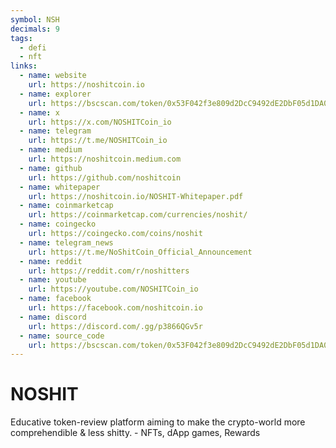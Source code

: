 ```yaml
---
symbol: NSH
decimals: 9
tags:
  - defi
  - nft
links:
  - name: website
    url: https://noshitcoin.io
  - name: explorer
    url: https://bscscan.com/token/0x53F042f3e809d2DcC9492dE2DbF05d1DA0EF5fbb
  - name: x
    url: https://x.com/NOSHITCoin_io
  - name: telegram
    url: https://t.me/NOSHITCoin_io
  - name: medium
    url: https://noshitcoin.medium.com
  - name: github
    url: https://github.com/noshitcoin
  - name: whitepaper
    url: https://noshitcoin.io/NOSHIT-Whitepaper.pdf
  - name: coinmarketcap
    url: https://coinmarketcap.com/currencies/noshit/
  - name: coingecko
    url: https://coingecko.com/coins/noshit
  - name: telegram_news
    url: https://t.me/NoShitCoin_Official_Announcement
  - name: reddit
    url: https://reddit.com/r/noshitters
  - name: youtube
    url: https://youtube.com/NOSHITCoin_io
  - name: facebook
    url: https://facebook.com/noshitcoin.io
  - name: discord
    url: https://discord.com/.gg/p3866QGv5r
  - name: source_code
    url: https://bscscan.com/token/0x53F042f3e809d2DcC9492dE2DbF05d1DA0EF5fbb#readContract
---
```


# NOSHIT

Educative token-review platform aiming to make the crypto-world more comprehendible & less shitty. - NFTs, dApp games, Rewards
